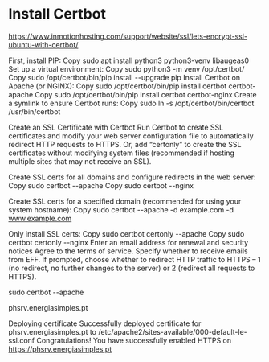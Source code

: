 # Install Certbot
https://www.inmotionhosting.com/support/website/ssl/lets-encrypt-ssl-ubuntu-with-certbot/

First, install PIP:
Copy
sudo apt install python3 python3-venv libaugeas0
Set up a virtual environment:
Copy
sudo python3 -m venv /opt/certbot/
Copy
sudo /opt/certbot/bin/pip install --upgrade pip
Install Certbot on Apache (or NGINX):
Copy
sudo /opt/certbot/bin/pip install certbot certbot-apache
Copy
sudo /opt/certbot/bin/pip install certbot certbot-nginx
Create a symlink to ensure Certbot runs:
Copy
sudo ln -s /opt/certbot/bin/certbot /usr/bin/certbot



Create an SSL Certificate with Certbot
Run Certbot to create SSL certificates and modify your web server configuration file to automatically redirect HTTP requests to HTTPS. Or, add “certonly” to create the SSL certificates without modifying system files (recommended if hosting multiple sites that may not receive an SSL).

Create SSL certs for all domains and configure redirects in the web server:
Copy
sudo certbot --apache
Copy
sudo certbot --nginx

Create SSL certs for a specified domain (recommended for using your system hostname):
Copy
sudo certbot --apache -d example.com -d www.example.com

Only install SSL certs:
Copy
sudo certbot certonly --apache
Copy
sudo certbot certonly --nginx
Enter an email address for renewal and security notices
Agree to the terms of service.
Specify whether to receive emails from EFF.
If prompted, choose whether to redirect HTTP traffic to HTTPS – 1 (no redirect, no further changes to the server) or 2 (redirect all requests to HTTPS).

sudo certbot --apache

phsrv.energiasimples.pt

Deploying certificate
Successfully deployed certificate for phsrv.energiasimples.pt to /etc/apache2/sites-available/000-default-le-ssl.conf
Congratulations! You have successfully enabled HTTPS on https://phsrv.energiasimples.pt

